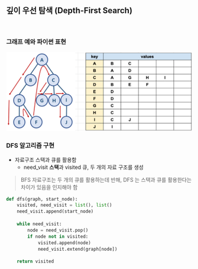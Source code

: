 ## 깊이 우선 탐색 (Depth-First Search)

<br />

### 그래프 예와 파이썬 표현
<img src="image/dfsgraph.png" width=700>

<br />

### DFS 알고리즘 구현

- 자료구조 스택과 큐를 활용함
  - need_visit **스택**과 visited 큐, 두 개의 자료 구조를 생성

> BFS 자료구조는 두 개의 큐를 활용하는데 반해, DFS 는 스택과 큐를 활용한다는 차이가 있음을 인지해야 함

```python
def dfs(graph, start_node):
    visited, need_visit = list(), list()
    need_visit.append(start_node)
    
    while need_visit:
        node = need_visit.pop()
        if node not in visited:
            visited.append(node)
            need_visit.extend(graph[node])
    
    return visited
```

